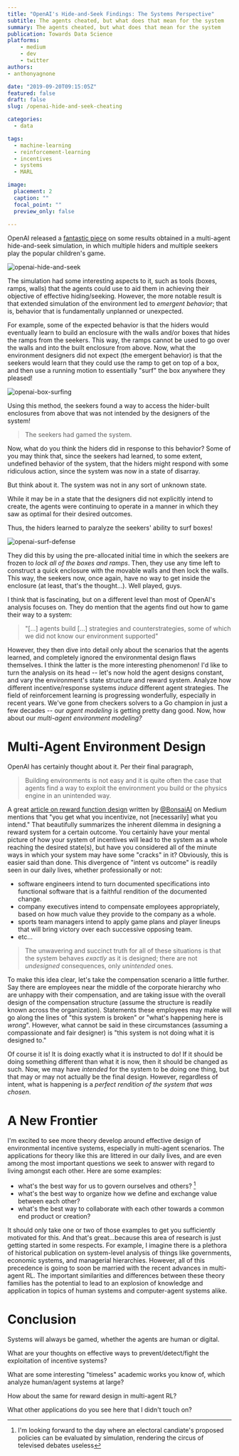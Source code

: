 ```yaml
---
title: "OpenAI's Hide-and-Seek Findings: The Systems Perspective"
subtitle: The agents cheated, but what does that mean for the system
summary: The agents cheated, but what does that mean for the system
publication: Towards Data Science
platforms:
    - medium
    - dev
    - twitter
authors:
- anthonyagnone

date: "2019-09-20T09:15:05Z"
featured: false
draft: false
slug: /openai-hide-and-seek-cheating

categories:
  - data

tags:
  - machine-learning
  - reinforcement-learning
  - incentives
  - systems
  - MARL

image:
  placement: 2
  caption: ""
  focal_point: ""
  preview_only: false
  
---
```


OpenAI released a [fantastic piece](https://openai.com/blog/emergent-tool-use/) on some results obtained in a multi-agent hide-and-seek simulation, in which multiple hiders and multiple seekers play the popular children's game.

![openai-hide-and-seek](/img/openai-hide-and-seek.gif)

The simulation had some interesting aspects to it, such as tools (boxes, ramps, walls) that the agents could use to aid them in achieving their objective of effective hiding/seeking.
However, the more notable result is that extended simulation of the environment led to _emergent behavior_; that is, behavior that is fundamentally unplanned or unexpected.

For example, some of the expected behavior is that the hiders would eventually learn to build an enclosure with the walls and/or boxes that hides the ramps from the seekers.
This way, the ramps cannot be used to go over the walls and into the built enclosure from above.
Now, what the environment designers did not expect (the emergent behavior) is that the seekers would learn that they could use the ramp to get on top of a box, and then use a running motion to essentially "surf" the box anywhere they pleased!

![openai-box-surfing](/img/openai-box-surfing.png)

Using this method, the seekers found a way to access the hider-built enclosures from above that was not intended by the designers of the system!

> The seekers had gamed the system.

Now, what do you think the hiders did in response to this behavior? Some of you may think that, since the seekers had learned, to some extent, undefined behavior of the system, that the hiders might respond with some ridiculous action, since the system was now in a state of disarray.

But think about it. The system was not in any sort of unknown state.

While it may be in a state that the designers did not explicitly intend to create, the agents were continuing to operate in a manner in which they saw as optimal for their desired outcomes.

Thus, the hiders learned to paralyze the seekers' ability to surf boxes!

![openai-surf-defense](/img/openai-surf-defense.png)

They did this by using the pre-allocated initial time in which the seekers are frozen to _lock all of the boxes and ramps_.
Then, they use any time left to construct a quick enclosure with the movable walls and then lock the walls.
This way, the seekers now, once again, have no way to get inside the enclosure (at least, that's the thought...).
Well played, guys.

I think that is fascinating, but on a different level than most of OpenAI's analysis focuses on. 
They do mention that the agents find out how to game their way to a system:

> "[...] agents build [...] strategies and counterstrategies, some of which we did not know our environment supported"

However, they then dive into detail only about the scenarios that the agents learned, and completely ignored the environmental design flaws themselves. I think the latter is the more interesting phenomenon!
I'd like to turn the analysis on its head -- let's now hold the agent designs constant, and vary the environment's state structure and reward system.
Analyze how different incentive/response systems _induce_ different agent strategies.
The field of reinforcement learning is progressing wonderfully, especially in recent years. We've gone from checkers solvers to a Go champion in just a few decades -- our _agent modeling_ is getting pretty dang good.
Now, how about our _multi-agent environment modeling?_

# Multi-Agent Environment Design
OpenAI has certainly thought about it. Per their final paragraph,

> Building environments is not easy and it is quite often the case that agents find a way to exploit the environment you build or the physics engine in an unintended way.

A great [article on reward function design](https://medium.com/@BonsaiAI/deep-reinforcement-learning-models-tips-tricks-for-writing-reward-functions-a84fe525e8e0)
written by [@BonsaiAI](https://medium.com/@BonsaiAI) on Medium mentions that "you get what you incentivize, not [necessarily] what you intend."
That beautifully summarizes the inherent dilemma in designing a reward system for a certain outcome.
You certainly have your mental picture of how your system of incentives will lead to the system as a whole reaching the desired state(s), but have you considered all of the minute ways in which your system may have some "cracks" in it?
Obviously, this is easier said than done. This divergence of "intent vs outcome" is readily seen in our daily lives, whether professionally or not:
- software engineers intend to turn documented specifications into functional software that is a faithful rendition of the documented change.
- company executives intend to compensate employees appropriately, based on how much value they provide to the company as a whole.
- sports team managers intend to apply game plans and player lineups that will bring victory over each successive opposing team.
- etc...

> The unwavering and succinct truth for all of these situations is that the system behaves _exactly_ as it is designed; there are not _undesigned_ consequences, only _unintended_ ones.

To make this idea clear, let's take the compensation scenario a little further.
Say there are employees near the middle of the corporate hierarchy who are unhappy with their compensation, and are taking issue
with the overall design of the compensation structure (assume the structure is readily known across the organization).
Statements these employees may make will go along the lines of "this system is broken" or "what's happening here is _wrong_".
However, what cannot be said in these circumstances (assuming a compassionate and fair designer) is "this system is not doing what it is designed to."

Of course it is! It is doing exactly what it is instructed to do!
If it should be doing something different than what it is now, then it should be changed as such.
Now, we may have _intended_ for the system to be doing one thing, but that may or may not actually be the final design.
However, regardless of intent, what is happening is a _perfect rendition of the system that was chosen_.

# A New Frontier
I'm excited to see more theory develop around effective design of environmental incentive systems, especially in multi-agent scenarios.
The applications for theory like this are littered in our daily lives, and are even among the most important questions we seek to answer with regard to living amongst each other.
Here are some examples:
- what's the best way for us to govern ourselves and others? [^1]
- what's the best way to organize how we define and exchange value between each other?
- what's the best way to collaborate with each other towards a common end product or creation?

It should only take one or two of those examples to get you sufficiently motivated for this. And that's great...because this area of research is just getting started in some respects.
For example, I imagine there is a plethora of historical publication on system-level analysis of things like governments, economic systems, and managerial hierarchies.
However, all of this precedence is going to soon be married with the recent advances in multi-agent RL.
The important similarities and differences between these theory families has the potential to lead to an explosion of knowledge and application in topics of human systems and computer-agent systems alike.

# Conclusion
Systems will always be gamed, whether the agents are human or digital.

What are your thoughts on effective ways to prevent/detect/fight the exploitation of incentive systems?

What are some interesting "timeless" academic works you know of, which analyze human/agent systems at large?

How about the same for reward design in multi-agent RL?

What other applications do you see here that I didn't touch on?

[^1]: I'm looking forward to the day where an electoral candiate's proposed policies can be evaluated by simulation, rendering the circus of televised debates useless
